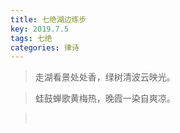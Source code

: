```yaml
---
title: 七绝湖边练步
key: 2019.7.5
tags: 七绝
categories: 律诗
---
```


<blockquote class="blockquote-center">走湖看景处处香，绿树清波云映光。
</blockquote>
<blockquote class="blockquote-center">蛙鼓蝉歌黄梅热，晚霞一染自爽凉。
</blockquote>
<blockquote class="blockquote-center"></br>
</blockquote>
